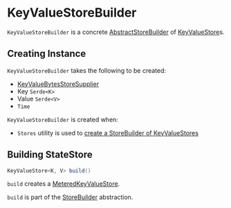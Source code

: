 # KeyValueStoreBuilder

`KeyValueStoreBuilder` is a concrete [AbstractStoreBuilder](AbstractStoreBuilder.md) of [KeyValueStore](KeyValueStore.md)s.

## Creating Instance

`KeyValueStoreBuilder` takes the following to be created:

* <span id="storeSupplier"> [KeyValueBytesStoreSupplier](KeyValueBytesStoreSupplier.md)
* <span id="keySerde"> Key `Serde<K>`
* <span id="valueSerde"> Value `Serde<V>`
* <span id="time"> `Time`

`KeyValueStoreBuilder` is created when:

* `Stores` utility is used to [create a StoreBuilder of KeyValueStores](Stores.md#keyValueStoreBuilder)

## <span id="build"> Building StateStore

```java
KeyValueStore<K, V> build()
```

`build` creates a [MeteredKeyValueStore](MeteredKeyValueStore.md).

`build` is part of the [StoreBuilder](StoreBuilder.md#build) abstraction.
